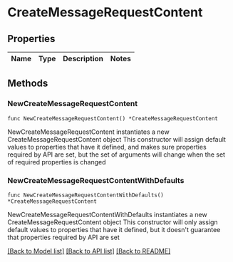 # CreateMessageRequestContent

## Properties

Name | Type | Description | Notes
------------ | ------------- | ------------- | -------------

## Methods

### NewCreateMessageRequestContent

`func NewCreateMessageRequestContent() *CreateMessageRequestContent`

NewCreateMessageRequestContent instantiates a new CreateMessageRequestContent object
This constructor will assign default values to properties that have it defined,
and makes sure properties required by API are set, but the set of arguments
will change when the set of required properties is changed

### NewCreateMessageRequestContentWithDefaults

`func NewCreateMessageRequestContentWithDefaults() *CreateMessageRequestContent`

NewCreateMessageRequestContentWithDefaults instantiates a new CreateMessageRequestContent object
This constructor will only assign default values to properties that have it defined,
but it doesn't guarantee that properties required by API are set


[[Back to Model list]](../README.md#documentation-for-models) [[Back to API list]](../README.md#documentation-for-api-endpoints) [[Back to README]](../README.md)


